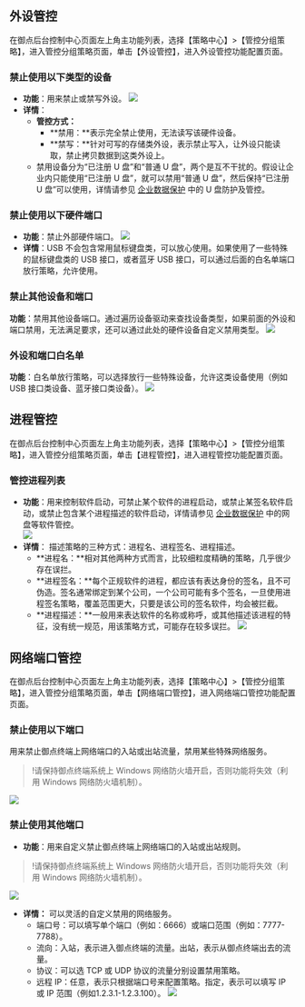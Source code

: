 ## 外设管控
在御点后台控制中心页面左上角主功能列表，选择【策略中心】>【管控分组策略】，进入管控分组策略页面，单击【外设管控】，进入外设管控功能配置页面。
### **禁止使用以下类型的设备**
- **功能**：用来禁止或禁写外设。
![](https://main.qcloudimg.com/raw/77a0ea1140ecf3b12d206765453b4f66.png)  
- **详情**：
	- **管控方式：**
		- **禁用：**表示完全禁止使用，无法读写该硬件设备。
		- **禁写：**针对可写的存储类外设，表示禁止写入，让外设只能读取，禁止拷贝数据到这类外设上。
	- 禁用设备分为“已注册 U 盘”和“普通 U 盘”，两个是互不干扰的。假设让企业内只能使用“已注册 U 盘”，就可以禁用“普通 U 盘”，然后保持“已注册 U 盘”可以使用，详情请参见 [企业数据保护](https://cloud.tencent.com/document/product/1009/40595) 中的 U 盘防护及管控。

### **禁止使用以下硬件端口**
- **功能**：禁止外部硬件端口。
	![](https://main.qcloudimg.com/raw/784050611d1872c9f89233d0fcdc880c.png)
- **详情**：USB 不会包含常用鼠标键盘类，可以放心使用。如果使用了一些特殊的鼠标键盘类的 USB 接口，或者蓝牙 USB 接口，可以通过后面的白名单端口放行策略，允许使用。  

### **禁止其他设备和端口**
**功能**：禁用其他设备端口。通过遍历设备驱动来查找设备类型，如果前面的外设和端口禁用，无法满足要求，还可以通过此处的硬件设备自定义禁用类型。
![](https://main.qcloudimg.com/raw/a961c4b6b5c936e092f708a7527d40b5.png)
### **外设和端口白名单**
**功能**：白名单放行策略，可以选择放行一些特殊设备，允许这类设备使用（例如 USB 接口类设备、蓝牙接口类设备）。
![](https://main.qcloudimg.com/raw/a75a99cc66fc7949c7b93714eb909912.png)

## 进程管控
在御点后台控制中心页面左上角主功能列表，选择【策略中心】>【管控分组策略】，进入管控分组策略页面，单击【进程管控】，进入进程管控功能配置页面。
### **管控进程列表**
- **功能**：用来控制软件启动，可禁止某个软件的进程启动，或禁止某签名软件启动，或禁止包含某个进程描述的软件启动，详情请参见  [企业数据保护](https://cloud.tencent.com/document/product/1009/40595) 中的网盘等软件管控。  
![](https://main.qcloudimg.com/raw/c3d038569734e9cb0a525a1a30c3e825.png)
- **详情**：
描述策略的三种方式：进程名、进程签名、进程描述。
	- **进程名：**相对其他两种方式而言，比较细粒度精确的策略，几乎很少存在误拦。
	- **进程签名：**每个正规软件的进程，都应该有表达身份的签名，且不可伪造。签名通常绑定到某个公司，一个公司可能有多个签名，一旦使用进程签名策略，覆盖范围更大，只要是该公司的签名软件，均会被拦截。
	- **进程描述：**一般用来表达软件的名称或称呼，或其他描述该进程的特征，没有统一规范，用该策略方式，可能存在较多误拦。
![](https://main.qcloudimg.com/raw/9322c323b1efdf2daea168a225e175e4.png)


## 网络端口管控
在御点后台控制中心页面左上角主功能列表，选择【策略中心】>【管控分组策略】，进入管控分组策略页面，单击【网络端口管控】，进入网络端口管控功能配置页面。
### **禁止使用以下端口**
用来禁止御点终端上网络端口的入站或出站流量，禁用某些特殊网络服务。
>!请保持御点终端系统上 Windows 网络防火墙开启，否则功能将失效（利用 Windows 网络防火墙机制）。
> 
![](https://main.qcloudimg.com/raw/a5fdfbe06597351ceb1fc7fccfecff10.png)

### **禁止使用其他端口**
- **功能**：用来自定义禁止御点终端上网络端口的入站或出站规则。
>!请保持御点终端系统上 Windows 网络防火墙开启，否则功能将失效（利用 Windows 网络防火墙机制）。 
>
![](https://main.qcloudimg.com/raw/ad383e0422851a2aa15de19527e07adf.png)
- **详情：**
	可以灵活的自定义禁用的网络服务。
	- 	端口号：可以填写单个端口（例如：6666）或端口范围（例如：7777-7788）。
	- 	流向：入站，表示进入御点终端的流量。出站，表示从御点终端出去的流量。
	- 	协议：可以选 TCP 或 UDP 协议的流量分别设置禁用策略。
	- 	远程 IP：任意，表示只根据端口号来配置策略。指定，表示可以填写 IP 或 IP 范围（例如1.2.3.1-1.2.3.100）。
![](https://main.qcloudimg.com/raw/787bec1a9f828b17a722ddc4900cf3fb.png)
